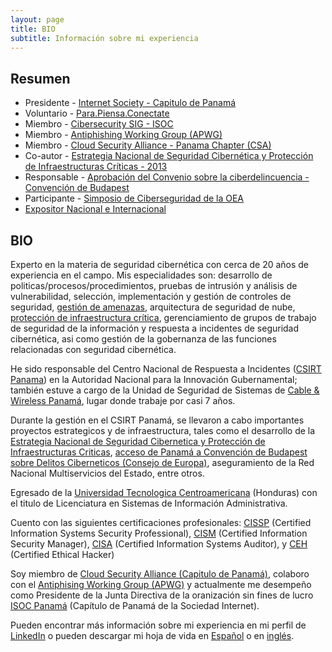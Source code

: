 ```yaml
---
layout: page
title: BIO
subtitle: Información sobre mi experiencia
---
```


## Resumen

* Presidente - [Internet Society - Capitulo de Panamá](https://www.isoc.org.pa)
* Voluntario - [Para.Piensa.Conectate](https://www.parapiensaconectate.org.pa/)
* Miembro - [Cibersecurity SIG - ISOC](https://www.linkedin.com/company/cybersecuritysig/?originalSubdomain=ci)
* Miembro - [Antiphishing Working Group (APWG)](https://apwg.org/)
* Miembro - [Cloud Security Alliance - Panama Chapter (CSA)](https://cloudsecurityalliance.org/)
* Co-autor - [Estrategia Nacional de Seguridad Cibernética y Protección de Infraestructuras Críticas - 2013](https://www.gacetaoficial.gob.pa/pdfTemp/27289_A/GacetaNo_27289a_20130517.pdf)
* Responsable - [Aprobación del Convenio sobre la ciberdelincuencia - Convención de Budapest](http://gacetas.procuraduria-admon.gob.pa/27403-A_2013.pdf)
* Participante - [Simposio de Ciberseguridad de la OEA](https://www.sites.oas.org/cyber/ES/Paginas/default.aspx)
* [Expositor Nacional e Internacional](https://the.raulmillan.com/conferences/)

## BIO

Experto en la materia de seguridad cibernética con cerca de 20 años de experiencia en el campo.  Mis especialidades son: desarrollo de politicas/procesos/procedimientos, pruebas de intrusión y análisis de vulnerabilidad, selección, implementación y gestión de controles de seguridad, [gestión de amenazas](https://raulmillan.wordpress.com/2018/05/15/gestion-de-amenazas/), arquitectura de seguridad de nube, [protección de infraestructura crítica](https://raulmillan.wordpress.com/2018/04/19/informe-sobre-proteccion-de-infraestructura-critica-en-latinoamerica-y-el-caribe-2018/), gerenciamiento de grupos de trabajo de seguridad de la información y respuesta a incidentes de seguridad cibernética, asi como gestión de la gobernanza de las funciones relacionadas con seguridad cibernética.

He sido responsable del Centro Nacional de Respuesta a Incidentes ([CSIRT Panama](https://www.cert.pa/)) en la Autoridad Nacional para la Innovación Gubernamental; también estuve a cargo de la Unidad de Seguridad de Sistemas de [Cable & Wireless Panamá](https://www.cwpanama.com/), lugar donde trabaje por casi 7 años.

Durante la gestión en el CSIRT Panamá, se llevaron a cabo importantes proyectos estrategicos y de infraestructura, tales como el desarrollo de la [Estrategia Nacional de Seguridad Cibernetica y Protección de Infraestructuras Criticas](https://www.gacetaoficial.gob.pa/pdfTemp/27289_A/GacetaNo_27289a_20130517.pdf), [acceso de Panamá a Convención de Budapest sobre Delitos Ciberneticos (Consejo de Europa)](http://gacetas.procuraduria-admon.gob.pa/27403-A_2013.pdf), aseguramiento de la Red Nacional Multiservicios del Estado, entre otros.

Egresado de la [Universidad Tecnologica Centroamericana]((http://www.unitec.edu/)) (Honduras) con el titulo de Licenciatura en Sistemas de Información Administrativa.

Cuento con las siguientes certificaciones profesionales: [CISSP](https://www.isc2.org/Certifications/CISSP) (Certified Information Systems Security Professional), [CISM](http://www.isaca.org/Certification/CISM-Certified-Information-Security-Manager/Pages/default.aspx) (Certified Information Security Manager), [CISA](http://www.isaca.org/Certification/CISA-Certified-Information-Systems-Auditor/Pages/default.aspx) (Certified Information Systems Auditor), y [CEH](https://www.eccouncil.org/programs/certified-ethical-hacker-ceh/) (Certified Ethical Hacker)

Soy miembro de [Cloud Security Alliance (Capitulo de Panamá)](https://www.linkedin.com/groups/3720347/), colaboro con el [Antiphising Working Group (APWG)](https://www.apwg.org/) y actualmente me desempeño como Presidente de la Junta Directiva de la oranización sin fines de lucro [ISOC Panamá](https://www.isoc.org.pa/) (Capítulo de Panamá de la Sociedad Internet).

Pueden encontrar más información sobre mi experiencia en mi perfil de [LinkedIn](https://www.linkedin.com/in/raulmillan/) o pueden descargar mi hoja de vida en [Español](https://raulmillansa.blob.core.windows.net/archivos/HV_RM_ES_v5.5.pdf) o en [inglés](https://raulmillansa.blob.core.windows.net/archivos/CV_RM_EN_v3.8.pdf).

